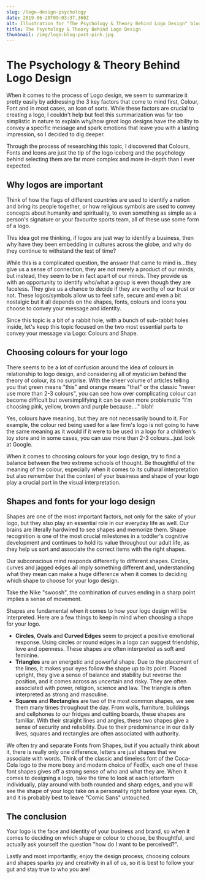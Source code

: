 ```yaml
---
slug: /logo-design-psychology
date: 2019-06-20T09:03:37.360Z
alt: Illustration for "The Psychology & Theory Behind Logo Design" blog post
title: The Psychology & Theory Behind Logo Design
thumbnail: /img/logo-blog-post-pink.jpg
---
```

# The Psychology & Theory Behind Logo Design

When it comes to the process of Logo design, we seem to summarize it pretty easily by addressing the 3 key factors that come to mind first, Colour, Font and in most cases, an Icon of sorts.   While these factors are crucial to creating a logo, I couldn't help but feel this summarization was far too simplistic in nature to explain why/how great logo designs have the ability to convey a specific message and spark emotions that leave you with a lasting impression, so I decided to dig deeper.

Through the process of researching this topic, I discovered that Colours, Fonts and Icons are just the tip of the logo iceberg and the psychology behind selecting them are far more complex and more in-depth than I ever expected.

## Why logos are important

Think of how the flags of different countries are used to identify a nation and bring its people together, or how religious symbols are used to convey concepts about humanity and spirituality, to even something as simple as a person's signature or your favourite sports team, all of these use some form of a logo. 

This idea got me thinking, if logos are just way to identify a business, then why have they been embedding in cultures across the globe, and why do they continue to withstand the test of time?

While this is a complicated question, the answer that came to mind is...they give us a sense of connection, they are not merely a product of our minds, but instead, they seem to be in fact apart of our minds.  They provide us with an opportunity to identify who/what a group is even though they are faceless.  They give us a chance to decide if they are worthy of our trust or not.  These logos/symbols allow us to feel safe, secure and even a bit nostalgic but it all depends on the shapes, fonts, colours and icons you choose to convey your message and identity.

Since this topic is a bit of a rabbit hole, with a bunch of sub-rabbit holes inside, let's keep this topic focused on the two most essential parts to convey your message via Logo:  Colours and Shape.

## Choosing colours for your logo

There seems to be a lot of confusion around the idea of colours in relationship to logo design, and considering all of mysticism behind the theory of colour, its no surprise.  With the sheer volume of articles telling you that green means "this" and orange means "that" or the classic "never use more than 2-3 colours", you can see how over complicating colour can become difficult but oversimplifying it can be even more problematic "I'm choosing pink, yellow, brown and purple because...." blah!

Yes, colours have meaning, but they are not necessarily bound to it. For example, the colour red being used for a law firm's logo is not going to have the same meaning as it would if it were to be used in a logo for a children's toy store and in some cases, you can use more than 2-3 colours...just look at Google.

When it comes to choosing colours for your logo design, try to find a balance between the two extreme schools of thought.  Be thoughtful of the meaning of the colour, especially when it comes to its cultural interpretation but also remember that the context of your business and shape of your logo play a crucial part in the visual interpretation.

## Shapes and fonts for your logo design

Shapes are one of the most important factors, not only for the sake of your logo, but they also play an essential role in our everyday life as well.  Our brains are literally hardwired to see shapes and memorize them.  Shape recognition is one of the most crucial milestones in a toddler's cognitive development and continues to hold its value throughout our adult life, as they help us sort and associate the correct items with the right shapes.

Our subconscious mind responds differently to different shapes.  Circles, curves and jagged edges all imply something different and, understanding what they mean can make a huge difference when it comes to deciding which shape to choose for your logo design.

Take the Nike "swoosh", the combination of curves ending in a sharp point implies a sense of movement.

Shapes are fundamental when it comes to how your logo design will be interpreted.  Here are a few things to keep in mind when choosing a shape for your logo.

* **Circles**, **Ovals** and **Curved Edges** seem to project a positive emotional response.  Using circles or round edges in a logo can suggest friendship, love and openness.  These shapes are often interpreted as soft and feminine.
* **Triangles** are an energetic and powerful shape.  Due to the placement of the lines, it makes your eyes follow the shape up to its point. Placed upright, they give a sense of balance and stability but reverse the position, and it comes across as uncertain and risky.  They are often associated with power, religion, science and law.   The triangle is often interpreted as strong and masculine.
* **Squares** and **Rectangles** are two of the most common shapes, we see them many times throughout the day.  From walls, furniture, buildings and cellphones to our fridges and cutting boards, these shapes are familiar.  With their straight lines and angles, these two shapes give a sense of security and reliability.  Due to their predominance in our daily lives, squares and rectangles are often associated with authority.

We often try and separate Fonts from Shapes, but if you actually think about it, there is really only one difference,  letters are just shapes that we associate with words.   Think of the classic and timeless font of the Coca-Cola logo to the more boxy and modern choice of FedEx, each one of these font shapes gives off a strong sense of who and what they are.  When it comes to designing a logo, take the time to look at each letterform individually, play around with both rounded and sharp edges, and you will see the shape of your logo take on a personality right before your eyes.  Oh, and it is probably best to leave "Comic Sans" untouched.

## The conclusion

Your logo is the face and identity of your business and brand, so when it comes to deciding on which shape or colour to choose, be thoughtful, and actually ask yourself the question "how do I want to be perceived?".  

Lastly and most importantly, enjoy the design process, choosing colours and shapes sparks joy and creativity in all of us, so it is best to follow your gut and stay true to who you are!
